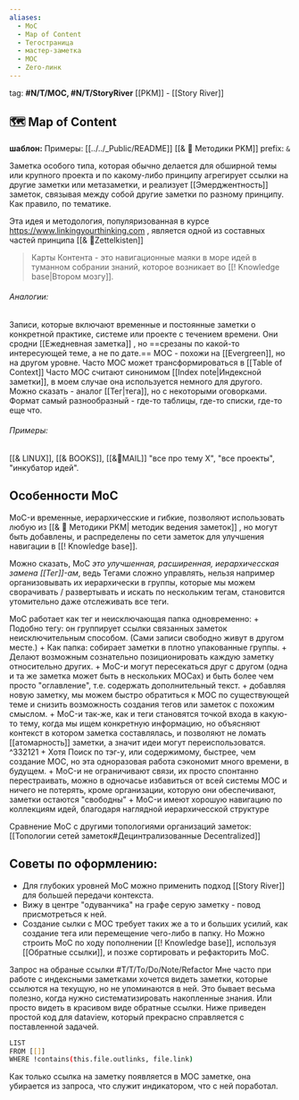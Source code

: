 ```yaml
---
aliases:
  - MoC
  - Map of Content
  - Тегостраница
  - мастер-заметка
  - MOC
  - Zero-линк
---
```

tag: **\#N/T/MOC, \#N/T/StoryRiver**
[[PKM]]  - [[Story River]]


## 🗺️ Map of Content
**шаблон:**
 Примеры: [[../../_Public/README]] [[& 🌱️ Методики PKM]]
 prefix: `&`

Заметка особого типа, которая обычно делается для обширной темы или крупного проекта  и по какому-либо принципу агрегирует ссылки на другие заметки или метазаметки, и реализует [[Эмерджентность]] заметок, связывая между собой другие заметки по разному принципу. Как правило, по тематике. 

Эта идея и методология, популяризованная в курсе https://www.linkingyourthinking.com , является одной из составных частей принципа [[& 🌲️Zettelkisten]]

> Карты Контента - это навигационные маяки в море идей в туманном собрании знаний, которое возникает во [[! Knowledge base|Втором мозгу]].

###### Аналогии:
Записи, которые включают временные и постоянные заметки о конкретной практике, системе или проекте с течением времени. Они сродни [[Ежедневная заметка]] , но ==срезаны по какой-то интересующей теме, а не по дате.==
MOC - похожи на [[Evergreen]], но на  другом уровне.
Часто MOC может трансформироваться в [[Table of Context]]
Часто МОС считают синонимом [[Index note|Индексной заметки]], в моем случае она используется немного для другого.  
Можно сказать - аналог [[Тег|тега]], но с некоторыми оговорками.
Формат самый разнообразный - где-то таблицы, где-то списки, где-то еще что.
###### Примеры:
 [[& LINUX]], [[& BOOKS]], [[&🌲️MAIL]]  "все про тему X", "все проекты", "инкубатор идей". 

## Особенности MoC
MoC-и  временные, иерархичесские и гибкие, позволяют использовать любую из [[& 🌱️ Методики PKM| методик ведения заметок]] , но могут быть добавлены, и распределены по сети заметок для  улучшения навигации в [[! Knowledge base]].

Можно сказать, MoC *это улучшенная, расширенная, иерархичесская замена [[Тег]]-ам*, ведь Тегами сложно управлять, нельзя например организовывать их иерархически в группы, которые мы можем сворачивать / развертывать и искать по нескольким тегам, становится утомительно даже отслеживать все теги. 

MoC работает как тег и неисключающая папка одновременно:
\+ Подобно тегу: он группирует ссылки связанных заметок неисключительным способом. (Сами записи свободно живут в другом месте.)
\+ Как папка: собирает заметки в плотно упакованные группы.
\+ Делают возможным сознательно позиционировать каждую заметку относительно других.
\+ MoC-и могут пересекаться друг с другом (одна и та же заметка может быть в нескольких MOCах) и быть более чем просто "оглавление", т.е. содержать дополнительный текст.
\+ добавляя новую заметку, мы можем быстро обратиться к MOC по существующей теме и снизить возможность создания тегов или заметок с похожим смыслом.
\+ MoC-и так-же, как и теги становятся точкой входа в какую-то тему, когда мы ищем конкретную информацию, но объясняют контекст в котором заметка составлялась, и позволяют не ломать [[атомарность]] заметки, а значит идеи могут переиспользоватся. ^332121
\+ Хотя Поиск по тэг-у, или содержимому, быстрее, чем создание MOC, но эта одноразовая работа сэкономит много времени, в будущем.
\+ MoC-и не ограничивают связи, их просто спонтанно перестраивать, можно в одночасье избавиться от всей системы MOC и ничего не потерять, кроме организации, которую они обеспечивают, заметки остаются "свободны"
\+ MoC-и имеют хорошую навигацию по коллекциям идей, благодаря наглядной иерархичесской структуре

Сравнение MoC  с другими топологиями организаций заметок:
[[Топологии сетей заметок#Децинтрализованные Decentralized]]
## Советы по оформлению: 

- Для глубоких уровней MoC можно применить подход [[Story River]] для большей передачи контекста.
- Вижу в центре "одуванчика" на графе серую заметку - повод присмотреться к ней.
- Создание сылки с MOC требует таких же  а то и больших усилий, как создание тега или перемещение чего-либо в папку.
Но Можно строить MoC по ходу пополнении [[! Knowledge base]], используя [[Oбратные ссылки]], и позже  сортировать и рефакторить MoC.


Запрос на обраные ссылки #T/T/To/Do/Note/Refactor 
Мне часто при работе с индексными заметками хочется видеть заметки, которые ссылются на текущую, но не упоминаются в ней.
Это бывает весьма полезно, когда нужно систематизировать накопленные знания. Или просто видеть в красивом виде обратные ссылки.
Ниже приведен простой код для dataview, который прекрасно справляется с поставленной задачей.
```bash
LIST 
FROM [[]]
WHERE !contains(this.file.outlinks, file.link)
```
Как только ссылка на заметку появляется в MOC заметке, она убирается из запроса, что служит индикатором, что с ней поработал.


